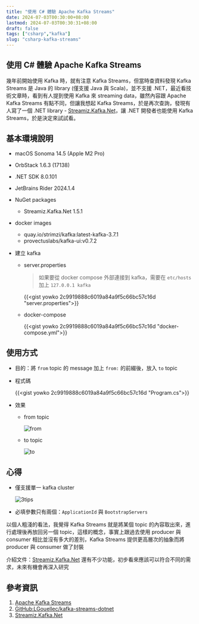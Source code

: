 ```yaml
---
title: "使用 C# 體驗 Apache Kafka Streams"
date: 2024-07-03T00:30:00+08:00
lastmod: 2024-07-03T00:30:31+08:00
draft: false
tags: ["csharp","kafka"]
slug: "csharp-kafka-streams"
---
```


## 使用 C# 體驗 Apache Kafka Streams

幾年前開始使用 Kafka 時，就有注意 Kafka Streams，但當時查資料發現 Kafka Streams 是 Java 的 library (僅支援 Java 與 Scala)，並不支援 .NET，最近看技術文章時，看到有人提到使用 Kafka 來 streaming data，雖然內容跟 Apache Kafka Streams 有點不同，但讓我想起 Kafka Streams，於是再次查詢，發現有人寫了一個 .NET library - [Streamiz.Kafka.Net](https://lgouellec.github.io/kafka-streams-dotnet/)，讓 .NET 開發者也能使用 Kafka Streams，於是決定來試試看。

## 基本環境說明

- macOS Sonoma 14.5 (Apple M2 Pro)
- OrbStack 1.6.3 (17138)
- .NET SDK 8.0.101
- JetBrains Rider 2024.1.4
- NuGet packages
    - Streamiz.Kafka.Net 1.5.1
- docker images

    - quay.io/strimzi/kafka:latest-kafka-3.7.1
    - provectuslabs/kafka-ui:v0.7.2
- 建立 kafka
    - server.properties

        > 如果要從 docker compose 外部連接到 kafka，需要在 `etc/hosts` 加上 `127.0.0.1 kafka`

        {{<gist yowko 2c9919888c6019a84a9f5c66bc57c16d "server.properties">}}

    - docker-compose

        {{<gist yowko 2c9919888c6019a84a9f5c66bc57c16d "docker-compose.yml">}}

## 使用方式

- 目的：將 `from` topic 的 message 加上 `from:` 的前綴後，放入 `to` topic

- 程式碼

    {{<gist yowko 2c9919888c6019a84a9f5c66bc57c16d "Program.cs">}}

- 效果

    - from topic

        ![from](https://github.com/yowko/picsbed/assets/3851540/6d16baff-ff19-4372-a8d2-ac5efeffb32b)

    - to topic

        ![to](https://github.com/yowko/picsbed/assets/3851540/1c03f22a-51dc-4b17-8b15-8bdc14e07163)

## 心得

- 僅支援單一 kafka cluster

    ![3tips](https://github.com/yowko/picsbed/assets/3851540/f88f9cca-c28a-4a37-bc1e-911933acd8c1)

- 必填參數只有兩個：`ApplicationId` 與 `BootstrapServers`

以個人粗淺的看法，我覺得 Kafka Streams 就是將某個 topic 的內容取出來，進行處理後再放回另一個 topic，這樣的概念，事實上跟過去使用 producer 與 consumer 相比並沒有多大的差別，Kafka Streams 提供更高層次的抽象而將 producer 與 consumer 做了封裝

介紹文件：[Streamiz.Kafka.Net](https://lgouellec.github.io/kafka-streams-dotnet/) 還有不少功能，初步看來應該可以符合不同的需求，未來有機會再深入研究

## 參考資訊

1. [Apache Kafka Streams](https://kafka.apache.org/documentation/streams)
2. [GitHub:LGouellec/kafka-streams-dotnet](https://github.com/LGouellec/kafka-streams-dotnet)
3. [Streamiz.Kafka.Net](https://lgouellec.github.io/kafka-streams-dotnet/)
